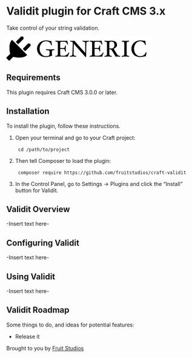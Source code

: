 # Validit plugin for Craft CMS 3.x

Take control of your string validation.

![Screenshot](resources/img/plugin-logo.png)

## Requirements

This plugin requires Craft CMS 3.0.0 or later.

## Installation

To install the plugin, follow these instructions.

1. Open your terminal and go to your Craft project:

        cd /path/to/project

2. Then tell Composer to load the plugin:

        composer require https://github.com/fruitstudios/craft-validit

3. In the Control Panel, go to Settings → Plugins and click the “Install” button for Validit.

## Validit Overview

-Insert text here-

## Configuring Validit

-Insert text here-

## Using Validit

-Insert text here-

## Validit Roadmap

Some things to do, and ideas for potential features:

* Release it

Brought to you by [Fruit Studios](https://fruitstudios.co.uk)
